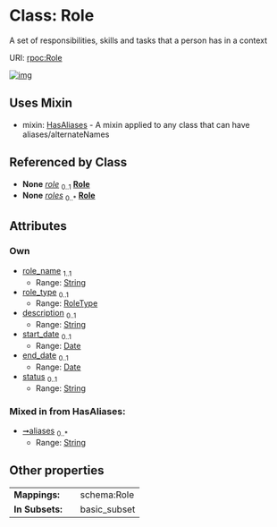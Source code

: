 
# Class: Role


A set of responsibilities, skills and tasks that a person has in a context

URI: [rpoc:Role](https://pub.tech/schema/rpoc/Role)


[![img](https://yuml.me/diagram/nofunky;dir:TB/class/[Membership]-%20role%200..1>[Role&#124;role_name:string;role_type:RoleType%20%3F;description:string%20%3F;start_date:date%20%3F;end_date:date%20%3F;status:string%20%3F;aliases:string%20*],[Role]uses%20-.->[HasAliases],[Membership],[HasAliases])](https://yuml.me/diagram/nofunky;dir:TB/class/[Membership]-%20role%200..1>[Role&#124;role_name:string;role_type:RoleType%20%3F;description:string%20%3F;start_date:date%20%3F;end_date:date%20%3F;status:string%20%3F;aliases:string%20*],[Role]uses%20-.->[HasAliases],[Membership],[HasAliases])

## Uses Mixin

 *  mixin: [HasAliases](HasAliases.md) - A mixin applied to any class that can have aliases/alternateNames

## Referenced by Class

 *  **None** *[role](role.md)*  <sub>0..1</sub>  **[Role](Role.md)**
 *  **None** *[roles](roles.md)*  <sub>0..\*</sub>  **[Role](Role.md)**

## Attributes


### Own

 * [role_name](role_name.md)  <sub>1..1</sub>
     * Range: [String](types/String.md)
 * [role_type](role_type.md)  <sub>0..1</sub>
     * Range: [RoleType](RoleType.md)
 * [description](description.md)  <sub>0..1</sub>
     * Range: [String](types/String.md)
 * [start_date](start_date.md)  <sub>0..1</sub>
     * Range: [Date](types/Date.md)
 * [end_date](end_date.md)  <sub>0..1</sub>
     * Range: [Date](types/Date.md)
 * [status](status.md)  <sub>0..1</sub>
     * Range: [String](types/String.md)

### Mixed in from HasAliases:

 * [➞aliases](hasAliases__aliases.md)  <sub>0..\*</sub>
     * Range: [String](types/String.md)

## Other properties

|  |  |  |
| --- | --- | --- |
| **Mappings:** | | schema:Role |
| **In Subsets:** | | basic_subset |

